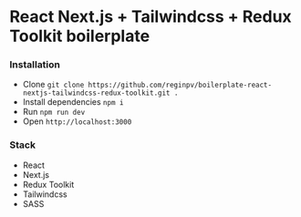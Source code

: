 # React Next.js + Tailwindcss + Redux Toolkit boilerplate

### Installation
- Clone `git clone https://github.com/reginpv/boilerplate-react-nextjs-tailwindcss-redux-toolkit.git .`
- Install dependencies `npm i`
- Run `npm run dev`
- Open `http://localhost:3000`

### Stack
- React
- Next.js
- Redux Toolkit
- Tailwindcss
- SASS